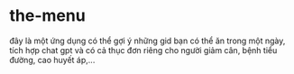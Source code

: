 # the-menu
đây là một ứng dụng có thể gợi ý những gid bạn có thể ăn trong một ngày, tích hợp chat gpt và có cả thục đơn riêng cho người giảm cân, bệnh tiểu đường, cao huyết áp,...

